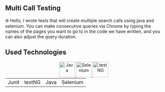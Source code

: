 ## Multi Call Testing
֎ Hello, I wrote tests that will create multiple search calls using java and selenium. You can make consecutive queries via Chrome by typing the names of the pages you want to go to in the code we have written, and you can also adjust the query duration.

## Used Technologies
<p align="center"> 
  <a href="https://www.java.com/tr/" target="_blank" rel="noreferrer"> 
  <img src="https://www.vectorlogo.zone/logos/java/java-ar21.svg" alt="Java" width="50" height="50"/> 
</a>
<a href="https://www.selenium.dev/" target="_blank" rel="noreferrer"> 
  <img src="https://github.com/gilbarbara/logos/blob/main/logos/selenium.svg" alt="Selenium" width="50" height="50"/> 
</a>
<a href="https://testng.org/" target="_blank" rel="noreferrer"> 
  <img src="https://www.pngegg.com/en/png-eonml" alt="testNG" width="50" height="50"/> 
</a>       

<table align="center" style="margin: 0px auto; text-align:center;">

<tr>
  <td>Junit</td>
  <td>testNG</td>
  <td>Java</td>
  <td>Selenium</td>
</tr>
</table>
